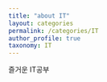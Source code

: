 ```yaml
---
title: "about IT"
layout: categories
permalink: /categories/IT
author_profile: true
taxonomy: IT
---
```


즐거운 IT공부
